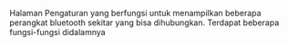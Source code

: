Halaman Pengaturan yang berfungsi untuk menampilkan beberapa perangkat bluetooth sekitar yang bisa dihubungkan. Terdapat beberapa fungsi-fungsi didalamnya
